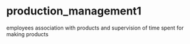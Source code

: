 # production_management1
employees association with products and supervision of time spent for making products

